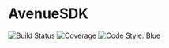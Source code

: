 # AvenueSDK

[![Build Status](https://github.com/IHPSystems/AvenueSDK.jl/actions/workflows/CI.yml/badge.svg?branch=master)](https://github.com/IHPSystems/AvenueSDK.jl/actions/workflows/CI.yml?query=branch%3Amaster)
[![Coverage](https://codecov.io/gh/IHPSystems/AvenueSDK.jl/branch/master/graph/badge.svg)](https://codecov.io/gh/IHPSystems/AvenueSDK.jl)
[![Code Style: Blue](https://img.shields.io/badge/code%20style-blue-4495d1.svg)](https://github.com/invenia/BlueStyle)
